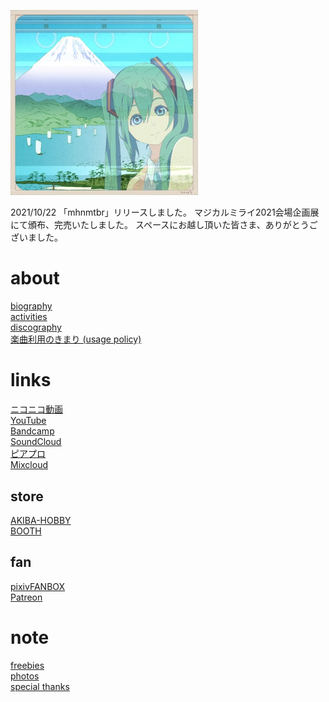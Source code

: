 <p class="cover-image">
  <img src="images/top.jpg" alt="top" width="300" />
</p>

2021/10/22 「mhnmtbr」リリースしました。 
マジカルミライ2021会場企画展にて頒布、完売いたしました。 
スペースにお越し頂いた皆さま、ありがとうございました。

# about

[biography](/biography)<br />
[activities](/activities)<br />
[discography](/discography)<br />
[楽曲利用のきまり (usage policy)](/usage_policy)

# links

[ニコニコ動画](http://www.nicovideo.jp/mylist/10180194)<br />
[YouTube](https://youtube.com/user/keisei1092)<br />
[Bandcamp](https://https://miraitoarumachi.bandcamp.com)<br />
[SoundCloud](https://soundcloud.com/keisei_1092)<br />
[ピアプロ](https://piapro.jp/keisei_1092)<br />
[Mixcloud](https://www.mixcloud.com/keisei_1092)

## store

[AKIBA-HOBBY](https://ec.akbh.jp/products/list.php?maker_id=102)<br />
[BOOTH](https://miraitoarumachi.booth.pm)

## fan

[pixivFANBOX](https://www.pixiv.net/fanbox/creator/604687)<br />
[Patreon](https://www.patreon.com/keisei_1092)

# note

[freebies](/freebies)<br />
[photos](/photos)<br />
[special thanks](/special_thanks)
